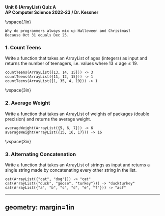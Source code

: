 __Unit 8 (ArrayList) Quiz A__  
__AP Computer Science 2022-23 / Dr. Kessner__  

\vspace{.1in}

```
Why do programmers always mix up Halloween and Christmas?
Because Oct 31 equals Dec 25.
```

### 1.  Count Teens

Write a function that takes an ArrayList of ages (integers) as input and returns the
number of teenagers, i.e. values where $13 \leq \text{age} \leq 19$.

```
countTeens(ArrayList({13, 14, 15})) -> 3
countTeens(ArrayList({11, 12, 15})) -> 1
countTeens(ArrayList({1, 35, 4, 19})) -> 1
```


\vspace{3in}


### 2. Average Weight

Write a function that takes an ArrayList of weights of packages (double
precision) and returns the average weight.

```
averageWeight(ArrayList({5, 6, 7})) -> 6
averageWeight(ArrayList({15, 16, 17})) -> 16
```
\vspace{3in}


### 3.  Alternating Concatenation

Write a function that takes an ArrayList of strings as input and returns
a single string made by concatenating every other string in the list.

```
cat(ArrayList({"cat", "dog"})) -> "cat"
cat(ArrayList({"duck", "goose", "turkey"})) -> "duckturkey"
cat(ArrayList({"a", "b", "c", "d", "e", "f"})) -> "acf"
```


---
geometry: margin=1in
---


